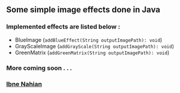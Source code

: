 ## Some simple image effects done in Java

### Implemented effects are listed below :

- BlueImage (`addBlueEffect(String outputImagePath): void`)
- GrayScaleImage (`addGrayScale(String outputImagePath): void`)
- GreenMatrix (`addGreenMatrix(String outputImagePath): void`)

### More coming soon . . .

### [Ibne Nahian](https://www.facebook.com/evilprince2009)
